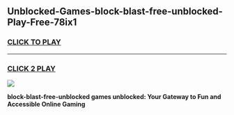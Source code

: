 
## Unblocked-Games-block-blast-free-unblocked-Play-Free-78ix1
<h3>
<a href="https://premium76.site?title=block-blast-free-unblocked&ref=12A">CLICK TO PLAY</a></h3>
<hr>

<h3>
<a href="https://premium76.site?title=block-blast-free-unblocked&ref=12A">CLICK 2 PLAY</a>
  
</h3>

<a href="https://premium76.site?title=block-blast-free-unblocked&ref=12A"><img src="https://clearcache.store/games.png"></a>


**block-blast-free-unblocked games unblocked: Your Gateway to Fun and Accessible Online Gaming**
